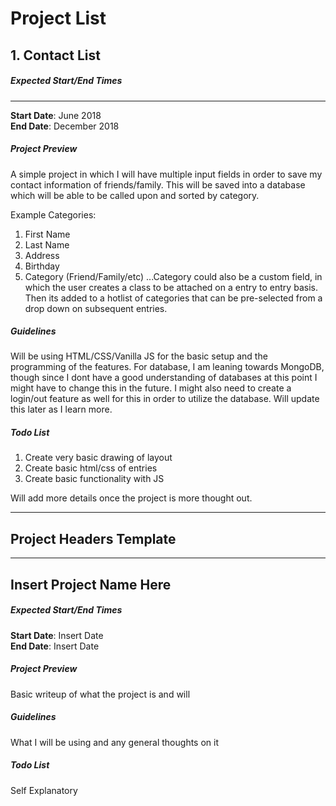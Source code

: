 # Project List #

## 1. Contact List ##

##### Expected Start/End Times #####
---
**Start Date**: June 2018  
**End Date**: December 2018

#####  Project Preview #####
A simple project in which I will have multiple input fields in order to save my contact information of friends/family. This will be saved into a database which will be able to be called upon and sorted by category. 

Example Categories:
1. First Name
2. Last Name
3. Address
4. Birthday
5. Category (Friend/Family/etc)
...Category could also be a custom field, in which the user creates a class to be attached on a entry to entry basis. Then its added to a hotlist of categories that can be pre-selected from a drop down on subsequent entries.

#####  Guidelines #####
Will be using HTML/CSS/Vanilla JS for the basic setup and the programming of the features. For database, I am leaning towards MongoDB, though since I dont have a good understanding of databases at this point I might have to change this in the future. I might also need to create a login/out feature as well for this in order to utilize the database. Will update this later as I learn more.

#####  Todo List #####
1. Create very basic drawing of layout
2. Create basic html/css of entries
3. Create basic functionality with JS

Will add more details once the project is more thought out.







---
## Project Headers Template ##
---




## Insert Project Name Here ##

##### Expected Start/End Times #####
**Start Date**: Insert Date  
**End Date**: Insert Date


#####  Project Preview #####
Basic writeup of what the project is and will

#####  Guidelines #####
What I will be using and any general thoughts on it

##### Todo List #####
Self Explanatory